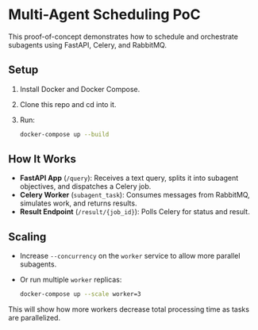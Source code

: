 # Multi-Agent Scheduling PoC

This proof-of-concept demonstrates how to schedule and orchestrate subagents using FastAPI, Celery, and RabbitMQ.

## Setup

1. Install Docker and Docker Compose.
2. Clone this repo and cd into it.
3. Run:

   ```bash
   docker-compose up --build
   ```

## How It Works

- **FastAPI App** (`/query`): Receives a text query, splits it into subagent objectives, and dispatches a Celery job.
- **Celery Worker** (`subagent_task`): Consumes messages from RabbitMQ, simulates work, and returns results.
- **Result Endpoint** (`/result/{job_id}`): Polls Celery for status and result.

## Scaling

- Increase `--concurrency` on the `worker` service to allow more parallel subagents.
- Or run multiple `worker` replicas:

  ```bash
  docker-compose up --scale worker=3
  ```

This will show how more workers decrease total processing time as tasks are parallelized.
